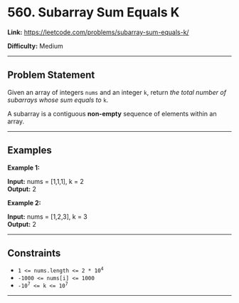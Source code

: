 # 560. Subarray Sum Equals K

**Link:** https://leetcode.com/problems/subarray-sum-equals-k/

**Difficulty:** Medium

---

## Problem Statement

Given an array of integers `nums` and an integer `k`, return _the total number of subarrays whose sum equals to_ `k`.

A subarray is a contiguous **non-empty** sequence of elements within an array.

---

## Examples

**Example 1:**

**Input:** nums = [1,1,1], k = 2 \
**Output:** 2

**Example 2:**

**Input:** nums = [1,2,3], k = 3 \
**Output:** 2

---

## Constraints

- <code>1 <= nums.length <= 2 * 10<sup>4</sup></code>
- `-1000 <= nums[i] <= 1000`
- <code>-10<sup>7</sup> <= k <= 10<sup>7</sup></code>

---